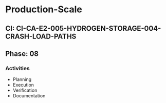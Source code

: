 # Production-Scale

## CI: CI-CA-E2-005-HYDROGEN-STORAGE-004-CRASH-LOAD-PATHS
## Phase: 08

### Activities
- Planning
- Execution
- Verification
- Documentation
